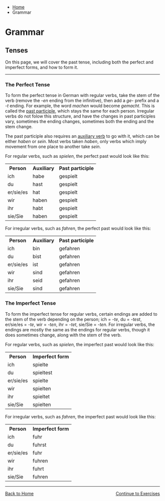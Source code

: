<ul class="breadcrumb">
  <li><a href="index.html">Home</a></li>
  <li>Grammar</li>
</ul>

<h1>Grammar</h1>

<h2>Tenses</h2>

<p> On this page, we will cover the past tense, including both the perfect and imperfect forms, and how to form it.</P>

<hr>

<h3>The Perfect Tense</h3>

<p>To form the perfect tense in German with regular verbs, take the stem of the verb (remove the <em>-en</em> ending from the infinitive), then add a <em>ge-</em> prefix and a <em>-t</em> ending. For example, the word <em>machen</em> would become <em>gemacht</em>. This is called the <u>past participle</u>, which stays the same for each person. Irregular verbs do not folow this structure, and have the changes in past participles vary, sometimes the ending changes, sometimes both the ending and the stem change.</p>

<p>The past participle also requires an <u>auxiliary verb</u> to go with it, which can be either <em>haben</em> or <em>sein</em>. Most verbs taken <em>haben</em>, only verbs which imply movement from one place to another take <em>sein</em>.</p>

<p>For regular verbs, such as <em>spielen</em>, the perfect past would look like this:</p>
<table>
  <tr>
    <th>Person</th>
    <th>Auxiliary</th>
    <th>Past participle</th>
  </tr>
  <tr>
    <td>ich</td>
    <td>habe</td>
    <td>gespielt</td>
  </tr>
  <tr>
    <td>du</td>
    <td>hast</td>
    <td>gespielt</td>
  </tr>
  <tr>
    <td>er/sie/es</td>
    <td>hat</td>
    <td>gespielt</td>
  </tr>
   <tr>
    <td>wir</td>
    <td>haben</td>
    <td>gespielt</td>
  </tr>
   <tr>
    <td>ihr</td>
    <td>habt</td>
    <td>gespielt</td>
  </tr>
   <tr>
    <td>sie/Sie</td>
    <td>haben</td>
    <td>gespielt</td>
  </tr>
 </table>
  
<p>For irregular verbs, such as <em>fahren</em>, the perfect past would look like this:</p>
<table>
  <tr>
    <th>Person</th>
    <th>Auxiliary</th>
    <th>Past participle</th>
  </tr>
  <tr>
    <td>ich</td>
    <td>bin</td>
    <td>gefahren</td>
  </tr>
  <tr>
    <td>du</td>
    <td>bist</td>
    <td>gefahren</td>
  </tr>
  <tr>
    <td>er/sie/es</td>
    <td>ist</td>
    <td>gefahren</td>
  </tr>
  <tr>
    <td>wir</td>
    <td>sind</td>
    <td>gefahren</td>
  </tr>
  <tr>
    <td>ihr</td>
    <td>seid</td>
    <td>gefahren</td>
  </tr>
   <tr>
    <td>sie/Sie</td>
    <td>sind</td>
    <td>gefahren</td>
  </tr>
</table>
 
<h3>The Imperfect Tense</h3>
<p>To form the imperfect tense for regular verbs, certain endings are added to the stem of the verb depending on the person; ich = <em>-te</em>, du = <em>-test</em>, er/sie/es = <em>-te</em>, wir = <em>-ten</em>, ihr = <em>-tet</em>, sie/Sie = <em>-ten</em>. For irregular verbs, the endings are mostly the same as the endings for regular verbs, though it does sometimes change, along with the stem of the verb.</p>
 

<p>For regular verbs, such as <em>spielen</em>, the imperfect past would look like this:</p>
<table>
  <tr>
    <th>Person</th>
    <th>Imperfect form</th>
  </tr>
  <tr>
    <td>ich</td>
    <td>spielte</td>
  </tr>
   <tr>
    <td>du</td>
    <td>spieltest</td>
  </tr>
   <tr>
    <td>er/sie/es</td>
    <td>spielte</td>
  </tr>
   <tr>
    <td>wir</td>
    <td>spielten</td>
  </tr>
   <tr>
    <td>ihr</td>
    <td>spieltet</td>
  </tr>
   <tr>
    <td>sie/Sie</td>
    <td>spielten</td>
  </tr>
 </table>
  
 <p>For irregular verbs, such as <em>fahren</em>, the imperfect past would look like this:</p>
 <table>
  <tr>
    <th>Person</th>
    <th>Imperfect form</th>
  </tr>
  <tr>
    <td>ich</td>
    <td>fuhr</td>
  </tr>
  <tr>
    <td>du</td>
    <td>fuhrst</td>
  </tr>
  <tr>
    <td>er/sie/es</td>
    <td>fuhr</td>
  </tr>
  <tr>
    <td>wir</td>
    <td>fuhren</td>
  </tr>
  <tr>
    <td>ihr</td>
    <td>fuhrt</td>
  </tr>
  <tr>
    <td>sie/Sie</td>
    <td>fuhren</td>
  </tr>
</table>










<hr>




<p>
  <a style="float:left;" href="index.html">Back to Home</a>
  <a style="float:right;" href="page5.html">Continue to Exercises</a>
</p>
<div style="clear:both;"></div>
   
